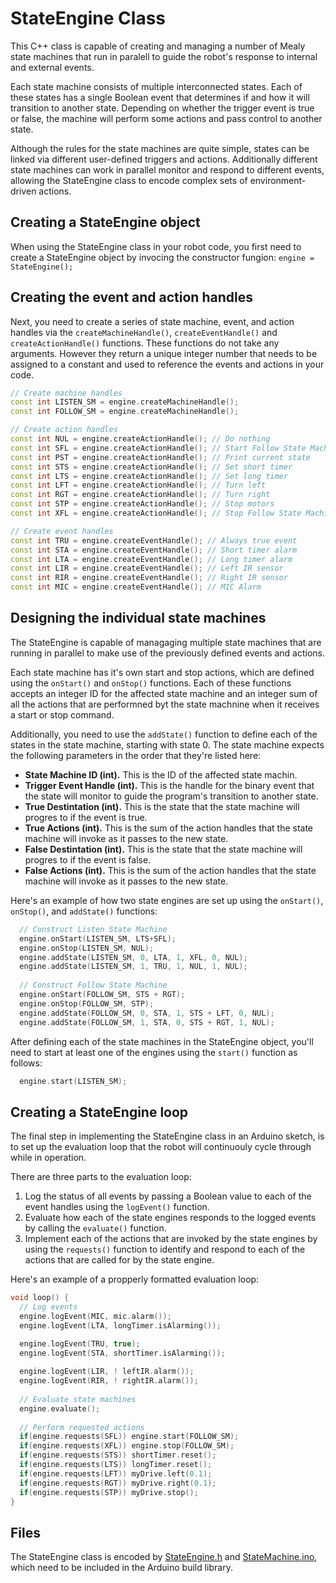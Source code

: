 # StateEngine Class
This C++ class is capable of creating and managing a number of Mealy state machines that run in paralell to guide the robot's response to internal and external events. 

Each state machine consists of multiple interconnected states. Each of these states has a single Boolean event that determines if and how it will transition to another state. Depending on whether the trigger event is true or false, the machine will perform some actions and pass control to another state.

Although the rules for the state machines are quite simple, states can be linked via different user-defined triggers and actions.  Additionally different state machines can work in parallel monitor and respond to different events, allowing the StateEngine class to encode complex sets of environment-driven actions.

## Creating a StateEngine object
When using the StateEngine class in your robot code,  you first need to create a StateEngine object by invocing the constructor fungion: `engine = StateEngine();`

## Creating the event and action handles
Next, you need to create a series of state machine, event, and action handles via the `createMachineHandle()`, `createEventHandle()` and `createActionHandle()` functions.  These functions do not take any arguments.  However they return a unique integer number that needs to be assigned to a constant and used to reference the events and actions in your code.

```C++
// Create machine handles
const int LISTEN_SM = engine.createMachineHandle();
const int FOLLOW_SM = engine.createMachineHandle();

// Create action handles
const int NUL = engine.createActionHandle(); // Do nothing
const int SFL = engine.createActionHandle(); // Start Follow State Machine
const int PST = engine.createActionHandle(); // Print current state
const int STS = engine.createActionHandle(); // Set short timer
const int LTS = engine.createActionHandle(); // Set long timer
const int LFT = engine.createActionHandle(); // Turn left
const int RGT = engine.createActionHandle(); // Turn right
const int STP = engine.createActionHandle(); // Stop motors
const int XFL = engine.createActionHandle(); // Stop Follow State Machine

// Create event handles
const int TRU = engine.createEventHandle(); // Always true event
const int STA = engine.createEventHandle(); // Short timer alarm
const int LTA = engine.createEventHandle(); // Long timer alarm
const int LIR = engine.createEventHandle(); // Left IR sensor
const int RIR = engine.createEventHandle(); // Right IR sensor
const int MIC = engine.createEventHandle(); // MIC Alarm
```
## Designing the individual state machines
The StateEngine is capable of managaging multiple state machines that are running in parallel to make use of the previously defined events and actions.  

Each state machine has it's own start and stop actions, which are defined using the `onStart()` and `onStop()` functions.  Each of these functions accepts an integer ID for the affected state machine and an integer sum of all the actions that are performned byt the state machnine when it receives a start or stop command.

Additionally, you need to use the `addState()` function to define each of the states in the state machine, starting with state 0. The state machine expects the following parameters in the order that they're listed here:
- __State Machine ID (int).__ This is the ID of the affected state machin.
- __Trigger Event Handle (int).__  This is the handle for the binary event that the state will monitor to guide the program's transition to another state.
- __True Destintation (int).__  This is the state that the state machine will progres to if the event is true.
- __True Actions (int).__  This is the sum of the action handles that the state machine will invoke as it passes to the new state.
- __False Destintation (int).__  This is the state that the state machine will progres to if the event is false.
- __False Actions (int).__  This is the sum of the action handles that the state machine will invoke as it passes to the new state.

Here's an example of how two state engines are set up using the `onStart()`, `onStop()`, and `addState()` functions:
```C++
  // Construct Listen State Machine
  engine.onStart(LISTEN_SM, LTS+SFL);
  engine.onStop(LISTEN_SM, NUL);
  engine.addState(LISTEN_SM, 0, LTA, 1, XFL, 0, NUL);
  engine.addState(LISTEN_SM, 1, TRU, 1, NUL, 1, NUL);
   
  // Construct Follow State Machine
  engine.onStart(FOLLOW_SM, STS + RGT);
  engine.onStop(FOLLOW_SM, STP);
  engine.addState(FOLLOW_SM, 0, STA, 1, STS + LFT, 0, NUL);
  engine.addState(FOLLOW_SM, 1, STA, 0, STS + RGT, 1, NUL);
```
After defining each of the state machines in the StateEngine object, you'll need to start at least one of the engines using the `start()` function as follows:

```C++
  engine.start(LISTEN_SM);
```

## Creating a StateEngine loop
The final step in implementing the StateEngine class in an Arduino sketch, is to set up the evaluation loop that the robot will continuouly cycle through while in operation.

There are three parts to the evaluation loop:
1. Log the status of all events by passing a Boolean value to each of the event handles using the `logEvent()` function.
2. Evaluate how each of the state engines responds to the logged events by calling the `evaluate()` function.
3. Implement each of the actions that are invoked by the state engines by using the `requests()` function to identify and respond to each of the actions that are called for by the state engine.

Here's an example of a propperly formatted evaluation loop:
```C++
void loop() {
  // Log events
  engine.logEvent(MIC, mic.alarm());
  engine.logEvent(LTA, longTimer.isAlarming());

  engine.logEvent(TRU, true);
  engine.logEvent(STA, shortTimer.isAlarming());
 
  engine.logEvent(LIR, ! leftIR.alarm());
  engine.logEvent(RIR, ! rightIR.alarm());
  
  // Evaluate state machines
  engine.evaluate();
  
  // Perform requested actions
  if(engine.requests(SFL)) engine.start(FOLLOW_SM);
  if(engine.requests(XFL)) engine.stop(FOLLOW_SM);
  if(engine.requests(STS)) shortTimer.reset();
  if(engine.requests(LTS)) longTimer.reset();
  if(engine.requests(LFT)) myDrive.left(0.1);
  if(engine.requests(RGT)) myDrive.right(0.1);
  if(engine.requests(STP)) myDrive.stop();
}
```

## Files
The StateEngine class is encoded by [StateEngine.h](StateEngine.h) and [StateMachine.ino](StateEngine.ino), which need to be included in the Arduino build library.
